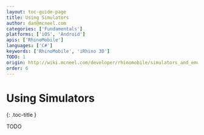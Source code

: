 ```yaml
---
layout: toc-guide-page
title: Using Simulators
author: dan@mcneel.com
categories: ['Fundamentals']
platforms: ['iOS', 'Android']
apis: ['RhinoMobile']
languages: ['C#']
keywords: ['RhinoMobile', 'iRhino 3D']
TODO: 1
origin: http://wiki.mcneel.com/developer/rhinomobile/simulators_and_emulators
order: 6
---
```


# Using Simulators
{: .toc-title }

TODO
